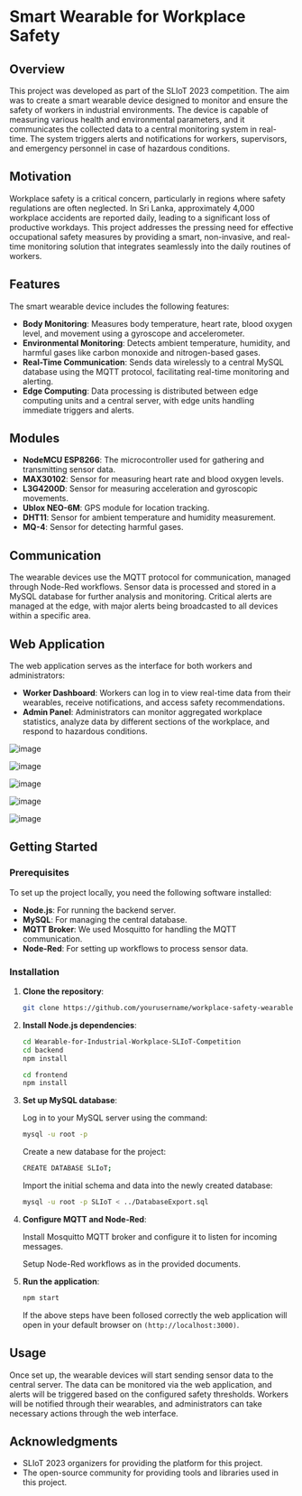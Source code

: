 # Smart Wearable for Workplace Safety

## Overview

This project was developed as part of the SLIoT 2023 competition. The aim was to create a smart wearable device designed to monitor and ensure the safety of workers in industrial environments. The device is capable of measuring various health and environmental parameters, and it communicates the collected data to a central monitoring system in real-time. The system triggers alerts and notifications for workers, supervisors, and emergency personnel in case of hazardous conditions.

## Motivation

Workplace safety is a critical concern, particularly in regions where safety regulations are often neglected. In Sri Lanka, approximately 4,000 workplace accidents are reported daily, leading to a significant loss of productive workdays. This project addresses the pressing need for effective occupational safety measures by providing a smart, non-invasive, and real-time monitoring solution that integrates seamlessly into the daily routines of workers.

## Features

The smart wearable device includes the following features:
- **Body Monitoring**: Measures body temperature, heart rate, blood oxygen level, and movement using a gyroscope and accelerometer.
- **Environmental Monitoring**: Detects ambient temperature, humidity, and harmful gases like carbon monoxide and nitrogen-based gases.
- **Real-Time Communication**: Sends data wirelessly to a central MySQL database using the MQTT protocol, facilitating real-time monitoring and alerting.
- **Edge Computing**: Data processing is distributed between edge computing units and a central server, with edge units handling immediate triggers and alerts.

## Modules

- **NodeMCU ESP8266**: The microcontroller used for gathering and transmitting sensor data.
- **MAX30102**: Sensor for measuring heart rate and blood oxygen levels.
- **L3G4200D**: Sensor for measuring acceleration and gyroscopic movements.
- **Ublox NEO-6M**: GPS module for location tracking.
- **DHT11**: Sensor for ambient temperature and humidity measurement.
- **MQ-4**: Sensor for detecting harmful gases.

## Communication

The wearable devices use the MQTT protocol for communication, managed through Node-Red workflows. Sensor data is processed and stored in a MySQL database for further analysis and monitoring. Critical alerts are managed at the edge, with major alerts being broadcasted to all devices within a specific area.

## Web Application

The web application serves as the interface for both workers and administrators:
- **Worker Dashboard**: Workers can log in to view real-time data from their wearables, receive notifications, and access safety recommendations.
- **Admin Panel**: Administrators can monitor aggregated workplace statistics, analyze data by different sections of the workplace, and respond to hazardous conditions.

![image](https://github.com/user-attachments/assets/24d0b89f-ee03-4e77-abc3-43c007922aa8)

![image](https://github.com/user-attachments/assets/a47561ce-2cfc-48b5-848c-c0905033d406)

![image](https://github.com/user-attachments/assets/b4c9c0b9-9d28-4705-a510-277c560e7b5e)

![image](https://github.com/user-attachments/assets/8582a12a-c17a-4339-a355-58ef020f79e8)

![image](https://github.com/user-attachments/assets/bcb02f9f-4520-446b-a620-30cb6dae59f1)

## Getting Started

### Prerequisites

To set up the project locally, you need the following software installed:

- **Node.js**: For running the backend server.
- **MySQL**: For managing the central database.
- **MQTT Broker**: We used Mosquitto for handling the MQTT communication.
- **Node-Red**: For setting up workflows to process sensor data.

### Installation

1. **Clone the repository**:
   ```bash
   git clone https://github.com/yourusername/workplace-safety-wearable.git
   ```

2. **Install Node.js dependencies**:
   ```bash
   cd Wearable-for-Industrial-Workplace-SLIoT-Competition
   cd backend
   npm install

   cd frontend
   npm install
   ```

3. **Set up MySQL database**:
   
   Log in to your MySQL server using the command:

   ```bash
   mysql -u root -p
   ```

   Create a new database for the project:

   ```bash
   CREATE DATABASE SLIoT;
   ```

   Import the initial schema and data into the newly created database:

   ```bash
   mysql -u root -p SLIoT < ../DatabaseExport.sql
   ```

4. **Configure MQTT and Node-Red**:
   
   Install Mosquitto MQTT broker and configure it to listen for incoming messages.
   
   Setup Node-Red workflows as in the provided documents.

5. **Run the application**:
   ```bash
   npm start
   ```

   If the above steps have been follosed correctly the web application will open in your default browser on `(http://localhost:3000)`.


## Usage

Once set up, the wearable devices will start sending sensor data to the central server. The data can be monitored via the web application, and alerts will be triggered based on the configured safety thresholds. Workers will be notified through their wearables, and administrators can take necessary actions through the web interface.

## Acknowledgments

- SLIoT 2023 organizers for providing the platform for this project.
- The open-source community for providing tools and libraries used in this project.



   
